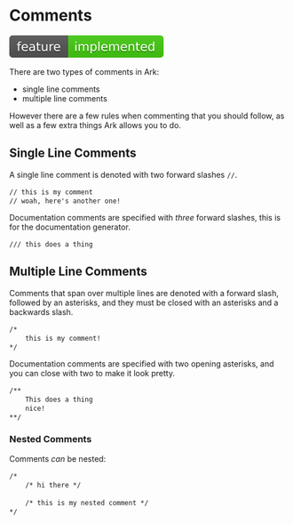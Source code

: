 # Comments
![Feature Implemented](Badge_Implemented.svg)

There are two types of comments in Ark:

* single line comments
* multiple line comments

However there are a few rules when commenting that you should follow, as
well as a few extra things Ark allows you to do.

## Single Line Comments
A single line comment is denoted with two forward slashes `//`.

```
// this is my comment
// woah, here's another one!
```

Documentation comments are specified with _three_ forward slashes, this is
for the documentation generator.

```
/// this does a thing
```

## Multiple Line Comments
Comments that span over multiple lines are denoted with a forward slash,
followed by an asterisks, and they must be closed with an asterisks and
a backwards slash.

```
/*
    this is my comment!
*/
```

Documentation comments are specified with two opening asterisks, and you can 
close with two to make it look pretty.

```
/**
    This does a thing
    nice!
**/
```

### Nested Comments
Comments _can_ be nested:

```
/*
    /* hi there */
    
    /* this is my nested comment */
*/
```